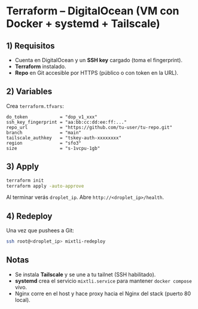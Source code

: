 # Terraform – DigitalOcean (VM con Docker + systemd + Tailscale)

## 1) Requisitos
- Cuenta en DigitalOcean y un **SSH key** cargado (toma el fingerprint).
- **Terraform** instalado.
- **Repo** en Git accesible por HTTPS (público o con token en la URL).

## 2) Variables
Crea `terraform.tfvars`:
```hcl
do_token            = "dop_v1_xxx"
ssh_key_fingerprint = "aa:bb:cc:dd:ee:ff:..."
repo_url            = "https://github.com/tu-user/tu-repo.git"
branch              = "main"
tailscale_authkey   = "tskey-auth-xxxxxxxx"
region              = "sfo3"
size                = "s-1vcpu-1gb"
```

## 3) Apply
```bash
terraform init
terraform apply -auto-approve
```

Al terminar verás `droplet_ip`. Abre `http://<droplet_ip>/health`.

## 4) Redeploy
Una vez que pushees a Git:
```bash
ssh root@<droplet_ip> mixtli-redeploy
```

## Notas
- Se instala **Tailscale** y se une a tu tailnet (SSH habilitado).
- **systemd** crea el servicio `mixtli.service` para mantener `docker compose` vivo.
- Nginx corre en el host y hace proxy hacia el Nginx del stack (puerto 80 local).
